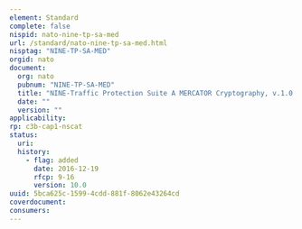 ```yaml
---
element: Standard
complete: false
nispid: nato-nine-tp-sa-med
url: /standard/nato-nine-tp-sa-med.html
nisptag: "NINE-TP-SA-MED"
orgid: nato
document:
  org: nato
  pubnum: "NINE-TP-SA-MED"
  title: "NINE-Traffic Protection Suite A MERCATOR Cryptography, v.1.0.5"
  date: ""
  version: ""
applicability:
rp: c3b-cap1-nscat
status:
  uri: 
  history: 
    - flag: added
      date: 2016-12-19
      rfcp: 9-16
      version: 10.0
uuid: 5bca625c-1599-4cdd-881f-8062e43264cd
coverdocument:
consumers:
---
```

